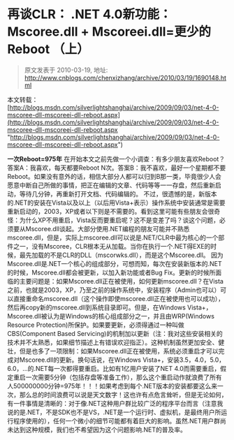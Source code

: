 # 再谈CLR： .NET 4.0新功能：Mscoree.dll + Mscoreei.dll=更少的Reboot （上） 
> 原文发表于 2010-03-19, 地址: http://www.cnblogs.com/chenxizhang/archive/2010/03/19/1690148.html 


本文转载：[http://blogs.msdn.com/silverlightshanghai/archive/2009/09/03/net-4-0-mscoree-dll-mscoreei-dll-reboot.aspx](http://blogs.msdn.com/silverlightshanghai/archive/2009/09/03/net-4-0-mscoree-dll-mscoreei-dll-reboot.aspx "http://blogs.msdn.com/silverlightshanghai/archive/2009/09/03/net-4-0-mscoree-dll-mscoreei-dll-reboot.aspx")

 **一次****Reboot=975****年** 在开始本文之前先做一个小调查：有多少朋友喜欢Reboot？答案A：我喜欢，每天都要Reboot N次。答案B：我不喜欢，最好一个星期都不要Reboot。如果没有意外的话，相信大部分人都可以归到B那一类，毕竟很少人会愿意中断自己所做的事情，把正在编辑的文章、代码等等一一存盘，然后重新启动，等待几分钟，再重新打开文档、代码编辑的。 不过，很遗憾的是，新版本的.NET的安装在Vista以及以上（以后用Vista+表示）操作系统中安装通常是需要重新启动的，2003，XP或者以下则是不需要的。看到这里可能有些朋友会很奇怪：为什么XP不用重启，Vista反而要重启呢？这不是变差了吗？谈这个问题，必须要从Mscoree.dll谈起。大部分使用.NET编程的朋友可能并不熟悉mscoree.dll，但是，实际上mscoree.dll可以说是.NET/CLR中最为核心的一个部件之一，没有Mscoree，CLR根本无从加载。当你在执行一个.NET得EXE的时候，最先加载的不是CLR的DLL（mscorwks.dll），而是这个Mscoree.dll。 因为Mscoree.dll是.NET一个核心的组成部分，可想而知，每次在安装新版本的.NET的时候，Mscoree.dll都会被更新，以加入新功能或者Bug Fix。更新的时候所面临的主要问题是：如果Mscoree.dll正在被使用，如何更新mscoree.dll？在Vista之前，也就是2003，XP，乃至之前的操作系统中，安装程序（Admin也可以）可以直接重命名mscoree.dll（这个操作即使mscoree.dll正在被使用也可以成功），然后再copy新的mscoree.dll到系统目录即可。但是，在Windows Vista+，Mscoree.dll被认为是Windows的核心组成部分之一，并且由WRP(Windows Resource Protection)所保护。如果要更新，必须得通过一种叫做CBS(Component Based Servicing)的机制加以更新（注：我对这些安装相关的技术并不太熟悉，如果细节描述上有错误欢迎指正）。这种机制虽然更加安全、健壮，但是也多了一项限制：如果Mscoree.dll正在被使用，系统必须重启才可以完成对Mscoree.dll的更新。换句话说，在Windows Vista+，安装3.5，4.0，5.0，6.0，…的.NET每一次都得要重启。比如有1亿用户安装了NET 4.0而需要重启，假定重启一次需要5分钟（包括存盘等准备工作），那么这个重启动作就浪费了所有人500000000分钟=975年！！！如果考虑到每个.NET版本的安装都要这么来一次，那么总的时间浪费可以说是天文数字！这也许有点危言耸听，但是无论如何，有一件事情是清晰的：对于像.NET这种用户群比较广泛的程序平台而言（注意我说的是.NET，不是SDK也不是VS，.NET是一个运行时、虚拟机，是最终用户所运行程序使用的），任何一个微小的细节可能都有着巨大的影响。虽然.NET用户群尚未达到这种规模，我们也不希望因为这个问题影响.NET的普及率。







